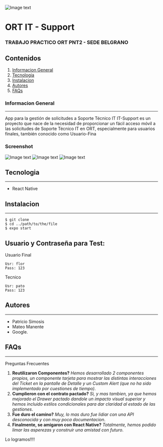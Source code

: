![Image text](https://i.ibb.co/Tqg6zHL/Logo-It-Support.jpg)
# ORT IT - Support
### TRABAJO PRACTICO ORT PNT2 - SEDE BELGRANO



## Contenidos
1. [Informacion General](#informacion-general)
2. [Tecnologia](#tecnologia)
3. [Instalacion](#instalacion)
4. [Autores](#autores)
5. [FAQs](#faqs)

### Informacion General
***
App para la gestión de solicitudes a Soporte Técnico IT
IT-Support es un proyecto que nace de la necesidad de proporcionar un fácil acceso móvil a las solicitudes de Soporte Técnico IT en ORT, especialmente para usuarios finales, también conocido como Usuario-Fina
 
### Screenshot
![Image text](https://i.ibb.co/jMwyYVp/scr1.jpg)
![Image text](https://i.ibb.co/sCC7DM5/scr2.jpg)
![Image text](https://i.ibb.co/1Z2b4wF/scr3.jpg)

## Tecnologia
***
* React Native 

## Instalacion
***
```
$ git clone 
$ cd ../path/to/the/file
$ expo start
```

## Usuario y Contraseña para Test:

Usuario Final
```
Usr: flor
Pass: 123
```
Tecnico
```
Usr: pato
Pass: 123
```
## Autores
***
- Patricio Simosis
- Mateo Manente
- Google.


## FAQs
***
Preguntas Frecuentes
1. __Reutilizaron Componentes?__
_Hemos desarrollado 2 componentes propios, un componente tarjeta para mostrar las distintas interacciones del Ticket en la pantalle de Detalle y un Custom Alert (que no ha sido implementado por cuestiones de tiempo)_. 
2. __Cumplieron con el contrato pactado?__ 
_Si, y mas tambien, ya que hemos mejorado el Drawer pactado dandole un impacto visual superior y hemos incluido estilos condicionales para dar claridad al estado de las gestiones_.
3. __Fue duro el camino?__ 
_Muy, lo mas duro fue lidiar con una API desconocida y con muy poca documentacion_.
4. __Finalmente, se amigaron con React Native?__ 
_Totalmente, hemos podido limar las asperezas y construir una amistad con futuro_.

Lo logramos!!!!
